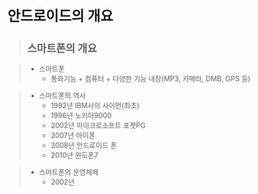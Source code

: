 # 안드로이드의 개요
>## 스마트폰의 개요

>* 스마트폰
>   * 통화기능 + 컴퓨터 + 다양한 기능 내장(MP3, 카메라, DMB, GPS 등)

>* 스마트폰의 역사
>   * 1992년 IBM사의 사이먼(최초)
>   * 1996년 노키아9000
>   * 2002년 마이크로소프트 포켓PG
>   * 2007년 아이폰
>   * 2008년 안드로이드 폰
>   * 2010년 윈도폰7

>* 스마트폰의 운영체제
>   * 2002년 
